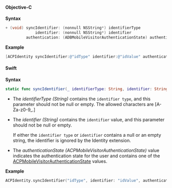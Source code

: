 #### Objective-C

**Syntax**

```objectivec
+ (void) syncIdentifier: (nonnull NSString*) identifierType             
             identifier: (nonnull NSString*) identifier
         authentication: (ADBMobileVisitorAuthenticationState) authenticationState;
```

**Example**

```objectivec
[ACPIdentity syncIdentifier:@"idType" identifier:@"idValue" authentication:ACPMobileVisitorAuthenticationStateUnknown];
```

#### Swift

**Syntax**

```swift
static func syncIdentifier(_ identifierType: String, identifier: String, authentication authenticationState: ACPMobileVisitorAuthenticationState)
```

* The _identifierType (String)_ contains the `identifier type`, and this parameter should not be null or empty. The allowed characters are [A-Za-z0-9_.]
* The _identifier (String)_ contains the `identifier` value, and this parameter should not be null or empty.

  If either the `identifier type` or `identifier` contains a null or an empty string, the identifier is ignored by the Identity extension.

* The _authenticationState (ACPMobileVisitorAuthenticationState)_ value indicates the authentication state for the user and contains one of the [ACPMobileVisitorAuthenticationState](#public-classes) values.

**Example**

```swift
ACPIdentity.syncIdentifier("idType", identifier: "idValue", authentication: ACPMobileVisitorAuthenticationState.unknown)
```